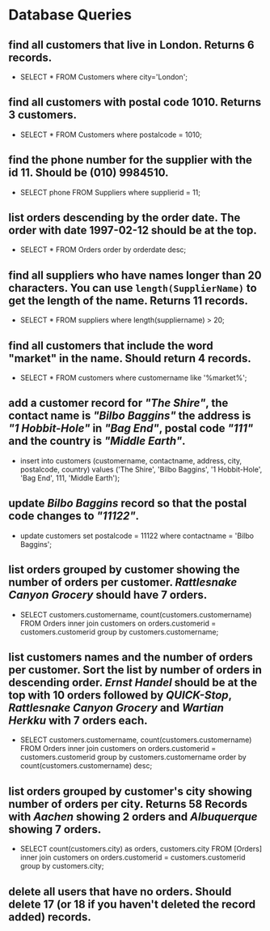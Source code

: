 # Database Queries

## find all customers that live in London. Returns 6 records.
* SELECT * FROM Customers where city='London';

## find all customers with postal code 1010. Returns 3 customers.
* SELECT * FROM Customers where postalcode = 1010;

## find the phone number for the supplier with the id 11. Should be (010) 9984510.
* SELECT phone FROM Suppliers where supplierid = 11;

## list orders descending by the order date. The order with date 1997-02-12 should be at the top.
* SELECT * FROM Orders order by orderdate desc;

## find all suppliers who have names longer than 20 characters. You can use `length(SupplierName)` to get the length of the name. Returns 11 records.
* SELECT * FROM suppliers where length(suppliername) > 20;

## find all customers that include the word "market" in the name. Should return 4 records.
* SELECT * FROM customers where customername like '%market%';

## add a customer record for _"The Shire"_, the contact name is _"Bilbo Baggins"_ the address is _"1 Hobbit-Hole"_ in _"Bag End"_, postal code _"111"_ and the country is _"Middle Earth"_.
* insert into customers (customername, contactname, address, city, postalcode, country) values ('The Shire', 'Bilbo Baggins', '1 Hobbit-Hole', 'Bag End', 111, 'Middle Earth');

## update _Bilbo Baggins_ record so that the postal code changes to _"11122"_.
* update customers set postalcode = 11122 where contactname = 'Bilbo Baggins';

## list orders grouped by customer showing the number of orders per customer. _Rattlesnake Canyon Grocery_ should have 7 orders.
* SELECT customers.customername, count(customers.customername) FROM Orders inner join customers on orders.customerid = customers.customerid group by customers.customername;

## list customers names and the number of orders per customer. Sort the list by number of orders in descending order. _Ernst Handel_ should be at the top with 10 orders followed by _QUICK-Stop_, _Rattlesnake Canyon Grocery_ and _Wartian Herkku_ with 7 orders each.
* SELECT customers.customername, count(customers.customername) FROM Orders inner join customers on orders.customerid = customers.customerid group by customers.customername order by count(customers.customername) desc;

## list orders grouped by customer's city showing number of orders per city. Returns 58 Records with _Aachen_ showing 2 orders and _Albuquerque_ showing 7 orders.
* SELECT count(customers.city) as orders, customers.city 
FROM [Orders] 
inner join customers on orders.customerid = customers.customerid 
group by customers.city;

## delete all users that have no orders. Should delete 17 (or 18 if you haven't deleted the record added) records.
